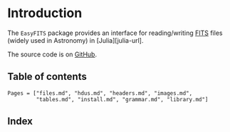 # Introduction

The `EasyFITS` package provides an interface for reading/writing
[FITS](https://fits.gsfc.nasa.gov/fits_standard.html) files (widely used in
Astronomy) in [Julia][julia-url].

The source code is on [GitHub](https://github.com/emmt/EasyFITS.jl).


## Table of contents

```@contents
Pages = ["files.md", "hdus.md", "headers.md", "images.md",
         "tables.md", "install.md", "grammar.md", "library.md"]
```

## Index

```@index
```
